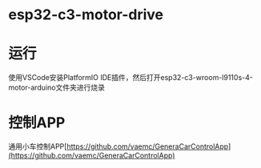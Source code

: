 # esp32-c3-motor-drive

# 运行
使用VSCode安装PlatformIO IDE插件，然后打开esp32-c3-wroom-l9110s-4-motor-arduino文件夹进行烧录

# 控制APP
通用小车控制APP[https://github.com/vaemc/GeneraCarControlApp](https://github.com/vaemc/GeneraCarControlApp)
